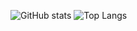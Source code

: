 ![GitHub stats](https://github-readme-stats.vercel.app/api?username=MrNick-code&hide=issues,contribs&show_icons=true&theme=tokyonight&layout=compact)
![Top Langs](https://github-readme-stats.vercel.app/api/top-langs/?username=MrNick-code&layout=compact&hide=tcl)
